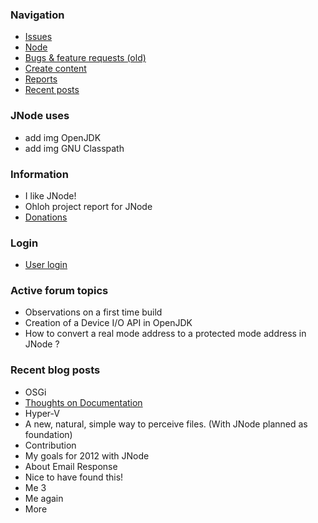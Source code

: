 <!-- TODO: Complete with your own sidebar structure and enable sidebar in index.html - or delete this file. -->
<!-- slide:break -->

### Navigation
- [Issues](/issues/)
- [Node](/node/)
- [Bugs & feature requests (old)](/bugs-and-features/)
- [Create content](/create-content/)
- [Reports](/reports/)
- [Recent posts](/recent-posts/)

### JNode uses
- add img OpenJDK
- add img GNU Classpath

### Information
- I like JNode!
- Ohloh project report for JNode
- [Donations](/donations/)

### Login
- [User login](/user-login/)

### Active forum topics
- Observations on a first time build
- Creation of a Device I/O API in OpenJDK
- How to convert a real mode address to a protected mode address in JNode ?

### Recent blog posts
- OSGi
- [Thoughts on Documentation ](/node/3393/)
- Hyper-V
- A new, natural, simple way to perceive files. (With JNode planned as foundation)
- Contribution
- My goals for 2012 with JNode
- About Email Response
- Nice to have found this!
- Me 3
- Me again
- More
